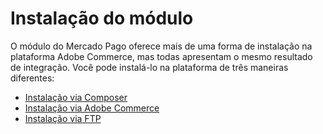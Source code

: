 # Instalação do módulo

O módulo do Mercado Pago oferece mais de uma forma de instalação na plataforma Adobe Commerce, mas todas apresentam o mesmo resultado de integração. Você pode instalá-lo na plataforma de três maneiras diferentes:

* [Instalação via Composer](/developers/pt/docs/adobe-commerce/installation/composer)
* [Instalação via Adobe Commerce](/developers/pt/docs/adobe-commerce/installation/magento-marketplace)
* [Instalação via FTP](/developers/pt/docs/adobe-commerce/installation/ftp)